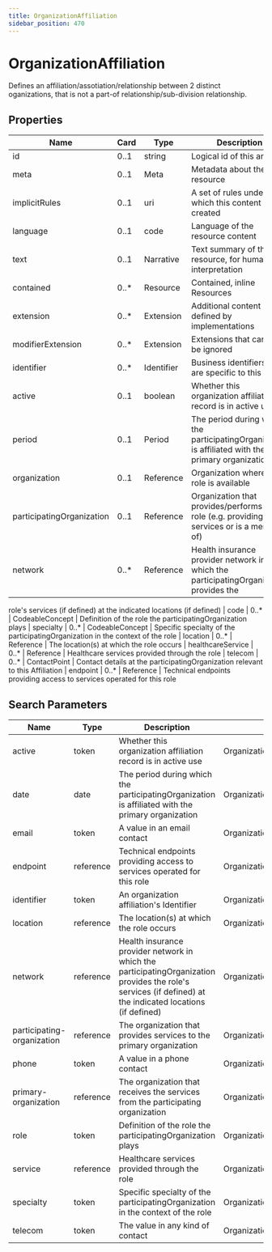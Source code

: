 ```yaml
---
title: OrganizationAffiliation
sidebar_position: 470
---
```


# OrganizationAffiliation

Defines an affiliation/assotiation/relationship between 2 distinct oganizations, that is not a part-of relationship/sub-division relationship.

## Properties

| Name | Card | Type | Description |
| --- | --- | --- | --- |
| id | 0..1 | string | Logical id of this artifact
| meta | 0..1 | Meta | Metadata about the resource
| implicitRules | 0..1 | uri | A set of rules under which this content was created
| language | 0..1 | code | Language of the resource content
| text | 0..1 | Narrative | Text summary of the resource, for human interpretation
| contained | 0..* | Resource | Contained, inline Resources
| extension | 0..* | Extension | Additional content defined by implementations
| modifierExtension | 0..* | Extension | Extensions that cannot be ignored
| identifier | 0..* | Identifier | Business identifiers that are specific to this role
| active | 0..1 | boolean | Whether this organization affiliation record is in active use
| period | 0..1 | Period | The period during which the participatingOrganization is affiliated with the primary organization
| organization | 0..1 | Reference | Organization where the role is available
| participatingOrganization | 0..1 | Reference | Organization that provides/performs the role (e.g. providing services or is a member of)
| network | 0..* | Reference | Health insurance provider network in which the participatingOrganization provides the
  role's services (if defined) at the indicated locations (if defined)
| code | 0..* | CodeableConcept | Definition of the role the participatingOrganization plays
| specialty | 0..* | CodeableConcept | Specific specialty of the participatingOrganization in the context of the role
| location | 0..* | Reference | The location(s) at which the role occurs
| healthcareService | 0..* | Reference | Healthcare services provided through the role
| telecom | 0..* | ContactPoint | Contact details at the participatingOrganization relevant to this Affiliation
| endpoint | 0..* | Reference | Technical endpoints providing access to services operated for this role

## Search Parameters

| Name | Type | Description | Expression
| --- | --- | --- | --- |
| active | token | Whether this organization affiliation record is in active use | OrganizationAffiliation.active
| date | date | The period during which the participatingOrganization is affiliated with the primary organization | OrganizationAffiliation.period
| email | token | A value in an email contact | OrganizationAffiliation.telecom
| endpoint | reference | Technical endpoints providing access to services operated for this role | OrganizationAffiliation.endpoint
| identifier | token | An organization affiliation's Identifier | OrganizationAffiliation.identifier
| location | reference | The location(s) at which the role occurs | OrganizationAffiliation.location
| network | reference | Health insurance provider network in which the participatingOrganization provides the role's services (if defined) at the indicated locations (if defined) | OrganizationAffiliation.network
| participating-organization | reference | The organization that provides services to the primary organization | OrganizationAffiliation.participatingOrganization
| phone | token | A value in a phone contact | OrganizationAffiliation.telecom
| primary-organization | reference | The organization that receives the services from the participating organization | OrganizationAffiliation.organization
| role | token | Definition of the role the participatingOrganization plays | OrganizationAffiliation.code
| service | reference | Healthcare services provided through the role | OrganizationAffiliation.healthcareService
| specialty | token | Specific specialty of the participatingOrganization in the context of the role | OrganizationAffiliation.specialty
| telecom | token | The value in any kind of contact | OrganizationAffiliation.telecom

